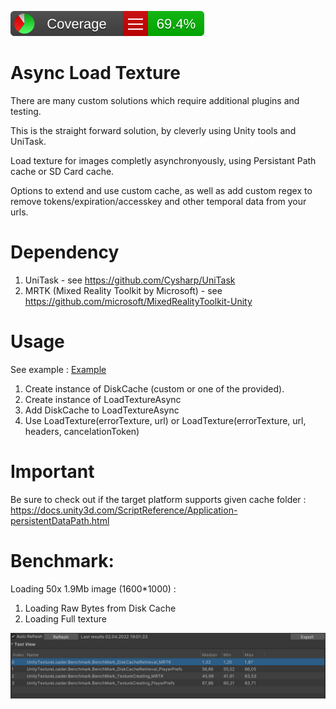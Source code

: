 ![CodeCoverage](./Badges~/badge_linecoverage.svg)

# Async Load Texture

There are many custom solutions which require additional plugins and testing. 

This is the straight forward solution, by cleverly using Unity tools and UniTask.

Load texture for images completly asynchronyously, using Persistant Path cache or SD Card cache.

Options to extend and use custom cache, as well as add custom regex to remove tokens/expiration/accesskey and other temporal data from your urls.

# Dependency
1) UniTask - see https://github.com/Cysharp/UniTask
2) MRTK (Mixed Reality Toolkit by Microsoft) - see https://github.com/microsoft/MixedRealityToolkit-Unity

# Usage

See example : [Example](./Runtime/Example/SampleLoadFromUrlsOrStorage.cs)

1) Create instance of DiskCache (custom or one of the provided).
2) Create instance of LoadTextureAsync
3) Add DiskCache to LoadTextureAsync
4) Use LoadTexture(errorTexture, url) or LoadTexture(errorTexture, url, headers, cancelationToken)

# Important

Be sure to check out if the target platform supports given cache folder : https://docs.unity3d.com/ScriptReference/Application-persistentDataPath.html


# Benchmark:
Loading 50x 1.9Mb image (1600*1000) :
1) Loading Raw Bytes from Disk Cache
2) Loading Full texture

![Benchmark](./Badges~/benchmark.PNG)
